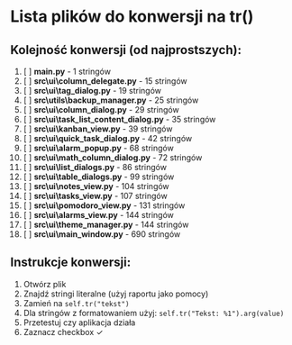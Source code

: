 # Lista plików do konwersji na tr()

## Kolejność konwersji (od najprostszych):

1. [ ] **main.py** - 1 stringów
2. [ ] **src\ui\column_delegate.py** - 15 stringów
3. [ ] **src\ui\tag_dialog.py** - 19 stringów
4. [ ] **src\utils\backup_manager.py** - 25 stringów
5. [ ] **src\ui\column_dialog.py** - 29 stringów
6. [ ] **src\ui\task_list_content_dialog.py** - 35 stringów
7. [ ] **src\ui\kanban_view.py** - 39 stringów
8. [ ] **src\ui\quick_task_dialog.py** - 42 stringów
9. [ ] **src\ui\alarm_popup.py** - 68 stringów
10. [ ] **src\ui\math_column_dialog.py** - 72 stringów
11. [ ] **src\ui\list_dialogs.py** - 86 stringów
12. [ ] **src\ui\table_dialogs.py** - 99 stringów
13. [ ] **src\ui\notes_view.py** - 104 stringów
14. [ ] **src\ui\tasks_view.py** - 107 stringów
15. [ ] **src\ui\pomodoro_view.py** - 131 stringów
16. [ ] **src\ui\alarms_view.py** - 144 stringów
17. [ ] **src\ui\theme_manager.py** - 144 stringów
18. [ ] **src\ui\main_window.py** - 690 stringów

## Instrukcje konwersji:

1. Otwórz plik
2. Znajdź stringi literalne (użyj raportu jako pomocy)
3. Zamień na `self.tr("tekst")`
4. Dla stringów z formatowaniem użyj: `self.tr("Tekst: %1").arg(value)`
5. Przetestuj czy aplikacja działa
6. Zaznacz checkbox ✓
